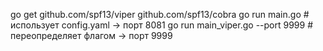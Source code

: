 go get github.com/spf13/viper github.com/spf13/cobra
go run main.go                # использует config.yaml → порт 8081
go run main_viper.go --port 9999    # переопределяет флагом → порт 9999